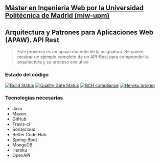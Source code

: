 ## [Máster en Ingeniería Web por la Universidad Politécnica de Madrid (miw-upm)](http://miw.etsisi.upm.es)
## Arquitectura y Patrones para Aplicaciones Web (APAW). API Rest
> Este proyecto es un apoyo docente de la asignatura. Se quiere mostrar un ejemplo completo de un API-Rest para comprender la arquitectura y su proceso evolutivo

### Estado del código
[![Build Status](https://travis-ci.org/msanchezv/apaw-ep-s-bejar-m-sanchez-m-simbana.svg?branch=master)](https://travis-ci.org/msanchezv/apaw-ep-s-bejar-m-sanchez-m-simbana)
[![Quality Gate Status](https://sonarcloud.io/api/project_badges/measure?project=es.upm.miw%3Aapaw-ep-s-bejar-m-sanchez-m-simbana&metric=alert_status)](https://sonarcloud.io/dashboard?id=es.upm.miw%3Aapaw-ep-s-bejar-m-sanchez-m-simbana)
[![BCH compliance](https://bettercodehub.com/edge/badge/miw-upm/apaw-ep-themes?branch=develop)](https://bettercodehub.com/)
[![Heroku broken](https://apaw-ep-themes.herokuapp.com/system/version-badge)](https://apaw-ep-themes.herokuapp.com/swagger-ui.html)

### Tecnologías necesarias
* Java
* Maven
* GitHub
* Travis-ci
* Sonarcloud
* Better Code Hub
* Spring-Boot
* MongoDB
* Heroku
* OpenAPI



